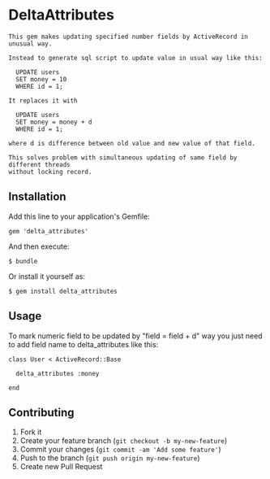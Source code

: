 # DeltaAttributes

    This gem makes updating specified number fields by ActiveRecord in unusual way.

    Instead to generate sql script to update value in usual way like this:

      UPDATE users
      SET money = 10
      WHERE id = 1;

    It replaces it with

      UPDATE users
      SET money = money + d
      WHERE id = 1;

    where d is difference between old value and new value of that field.

    This solves problem with simultaneous updating of same field by different threads
    without locking record.

## Installation

Add this line to your application's Gemfile:

    gem 'delta_attributes'

And then execute:

    $ bundle

Or install it yourself as:

    $ gem install delta_attributes

## Usage

  To mark numeric field to be updated by "field = field + d" way you just need to add field
  name to delta_attributes like this:

    class User < ActiveRecord::Base

      delta_attributes :money

    end

## Contributing

1. Fork it
2. Create your feature branch (`git checkout -b my-new-feature`)
3. Commit your changes (`git commit -am 'Add some feature'`)
4. Push to the branch (`git push origin my-new-feature`)
5. Create new Pull Request
